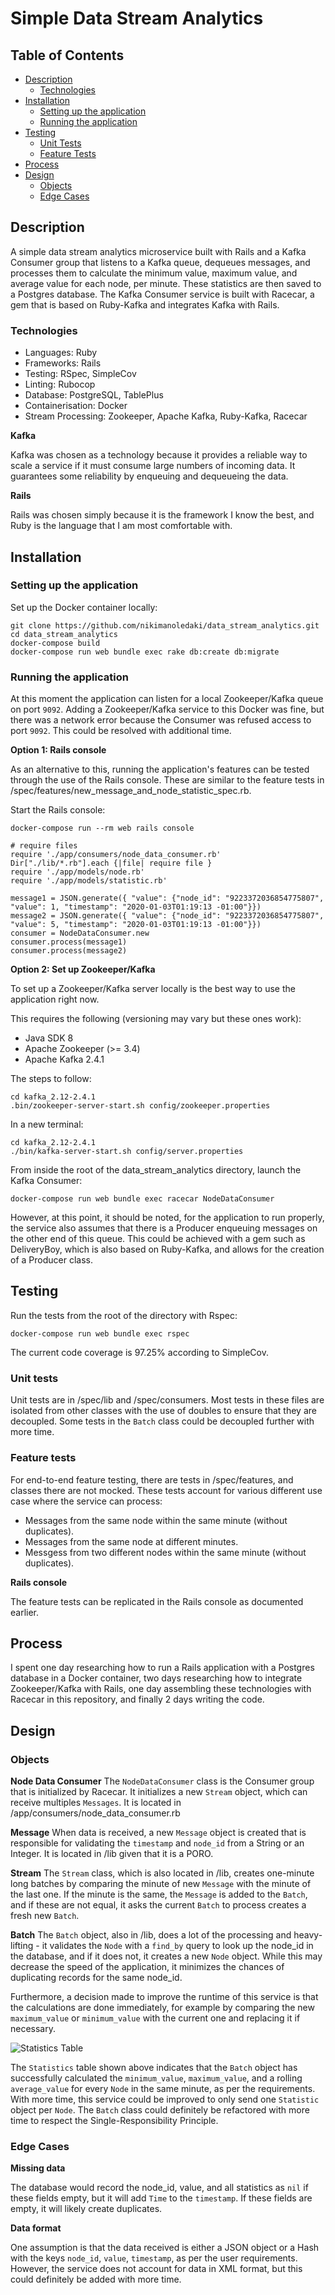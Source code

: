 # Simple Data Stream Analytics

## Table of Contents
  * [Description](#description)
    * [Technologies](#technologies)
  * [Installation](#installation)
    * [Setting up the application](#setting-up-the-application)
    * [Running the application](#running-the-application)
  * [Testing](#testing)
    * [Unit Tests](#unit-tests)
    * [Feature Tests](#feature-tests)
  * [Process](#process)
  * [Design](#design)
    * [Objects](#objects)
    * [Edge Cases](#edge-cases)

## Description
A simple data stream analytics microservice built with Rails and a Kafka Consumer group that listens to a Kafka queue, dequeues messages, and processes them to calculate the minimum value, maximum value, and average value for each node, per minute. These statistics are then saved to a Postgres database. The Kafka Consumer service is built with Racecar, a gem that is based on Ruby-Kafka and integrates Kafka with Rails. 

### Technologies

- Languages: Ruby
- Frameworks: Rails
- Testing: RSpec, SimpleCov
- Linting: Rubocop
- Database: PostgreSQL, TablePlus
- Containerisation: Docker
- Stream Processing: Zookeeper, Apache Kafka, Ruby-Kafka, Racecar

**Kafka**

Kafka was chosen as a technology because it provides a reliable way to scale a service if it must consume large numbers of incoming data. It guarantees some reliability by enqueuing and dequeueing the data.

**Rails** 

Rails was chosen simply because it is the framework I know the best, and Ruby is the language that I am most comfortable with.

## Installation

### Setting up the application

Set up the Docker container locally:

```
git clone https://github.com/nikimanoledaki/data_stream_analytics.git
cd data_stream_analytics
docker-compose build
docker-compose run web bundle exec rake db:create db:migrate
```

### Running the application

At this moment the application can listen for a local Zookeeper/Kafka queue on port `9092`. Adding a Zookeeper/Kafka service to this Docker was fine, but there was a network error because the Consumer was refused access to port `9092`. This could be resolved with additional time.

**Option 1: Rails console**

As an alternative to this, running the application's features can be tested through the use of the Rails console. These are similar to the feature tests in /spec/features/new_message_and_node_statistic_spec.rb.

Start the Rails console:
```
docker-compose run --rm web rails console

# require files 
require './app/consumers/node_data_consumer.rb'
Dir["./lib/*.rb"].each {|file| require file }
require './app/models/node.rb'
require './app/models/statistic.rb'

message1 = JSON.generate({ "value": {"node_id": "9223372036854775807", "value": 1, "timestamp": "2020-01-03T01:19:13 -01:00"}})
message2 = JSON.generate({ "value": {"node_id": "9223372036854775807", "value": 5, "timestamp": "2020-01-03T01:19:13 -01:00"}})
consumer = NodeDataConsumer.new
consumer.process(message1)
consumer.process(message2)
```

**Option 2: Set up Zookeeper/Kafka**

To set up a Zookeeper/Kafka server locally is the best way to use the application right now. 

This requires the following (versioning may vary but these ones work):
- Java SDK 8
- Apache Zookeeper (>= 3.4)
- Apache Kafka 2.4.1

The steps to follow:
```
cd kafka_2.12-2.4.1
.bin/zookeeper-server-start.sh config/zookeeper.properties
```

In a new terminal:
```
cd kafka_2.12-2.4.1
./bin/kafka-server-start.sh config/server.properties
```

From inside the root of the data_stream_analytics directory, launch the Kafka Consumer:
```
docker-compose run web bundle exec racecar NodeDataConsumer
```

However, at this point, it should be noted, for the application to run properly, the service also assumes that there is a Producer enqueuing messages on the other end of this queue. This could be achieved with a gem such as DeliveryBoy, which is also based on Ruby-Kafka, and allows for the creation of a Producer class.


## Testing

Run the tests from the root of the directory with Rspec:

```
docker-compose run web bundle exec rspec
```

The current code coverage is 97.25% according to SimpleCov.

### Unit tests 

Unit tests are in /spec/lib and /spec/consumers. Most tests in these files are isolated from other classes with the use of doubles to ensure that they are decoupled. Some tests in the `Batch` class could be decoupled further with more time.

### Feature tests

For end-to-end feature testing, there are tests in /spec/features, and classes there are not mocked. These tests account for various different use case where the service can process: 
- Messages from the same node within the same minute (without duplicates).
- Messages from the same node at different minutes.
- Messgess from two different nodes within the same minute (without duplicates).

**Rails console**

The feature tests can be replicated in the Rails console as documented earlier.

## Process
I spent one day researching how to run a Rails application with a Postgres database in a Docker container, two days researching how to integrate Zookeeper/Kafka with Rails, one day assembling these technologies with Racecar in this repository, and finally 2 days writing the code. 

## Design

### Objects

**Node Data Consumer**
The `NodeDataConsumer` class is the Consumer group that is initialized by Racecar. It initializes a new `Stream` object, which can receive multiples `Messages`. It is located in /app/consumers/node_data_consumer.rb

**Message**
When data is received, a new `Message` object is created that is responsible for validating the `timestamp` and `node_id` from a String or an Integer. It is located in /lib given that it is a PORO.

**Stream**
The `Stream` class, which is also located in /lib, creates one-minute long batches by comparing the minute of new `Message` with the minute of the last one. If the minute is the same, the `Message` is added to the `Batch`, and if these are not equal, it asks the current `Batch` to process creates a fresh new `Batch`. 

**Batch**
The `Batch` object, also in /lib, does a lot of the processing and heavy-lifting - it validates the `Node` with a `find_by` query to look up the node_id in the database, and if it does not, it creates a new `Node` object. While this may decrease the speed of the application, it minimizes the chances of duplicating records for the same node_id.

Furthermore, a decision made to improve the runtime of this service is that the calculations are done immediately, for example by comparing the new `maximum_value` or `minimum_value` with the current one and replacing it if necessary. 

![Statistics Table](./app/assets/images/Statistics.png)

The `Statistics` table shown above indicates that the `Batch` object has successfully calculated the `minimum_value`, `maximum_value`, and a rolling `average_value` for every `Node` in the same minute, as per the requirements. With more time, this service could be improved to only send one `Statistic` object per `Node`. The `Batch` class could definitely be refactored with more time to respect the Single-Responsibility Principle.

### Edge Cases

**Missing data**

The database would record the node_id, value, and all statistics as `nil` if these fields empty, but it will add `Time` to the `timestamp`. If these fields are empty, it will likely create duplicates.

**Data format**

One assumption is that the data received is either a JSON object or a Hash with the keys `node_id`, `value`, `timestamp`, as per the user requirements. However, the service does not account for data in XML format, but this could definitely be added with more time.
